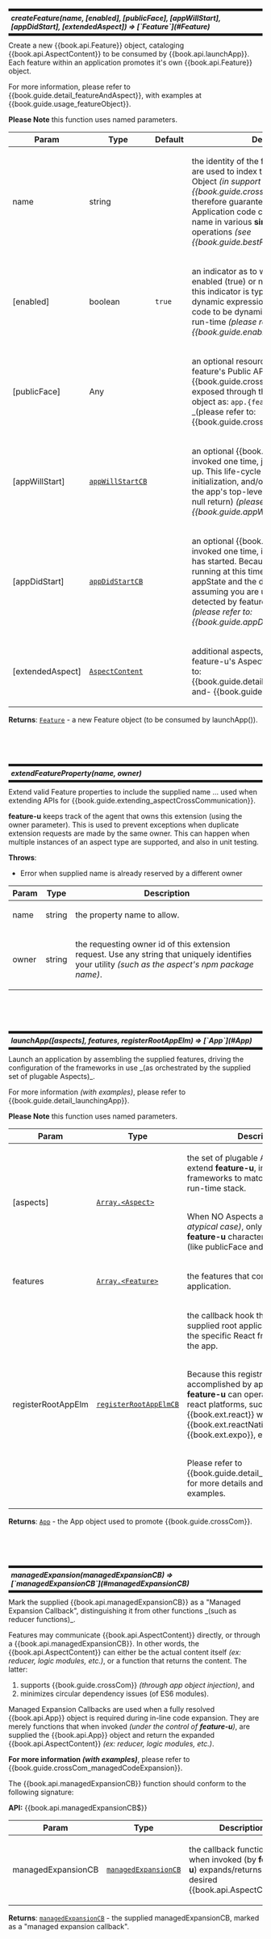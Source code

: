 
<br/><br/><br/>

<a id="createFeature"></a>

<h5 style="margin: 10px 0px; border-width: 5px 0px; padding: 5px; border-style: solid;">
  createFeature(name, [enabled], [publicFace], [appWillStart], [appDidStart], [extendedAspect]) ⇒ [`Feature`](#Feature)</h5>
Create a new {{book.api.Feature}} object, cataloging{{book.api.AspectContent}} to be consumed by{{book.api.launchApp}}.  Each feature within an applicationpromotes it's own {{book.api.Feature}} object.For more information, please refer to{{book.guide.detail_featureAndAspect}}, with examples at{{book.guide.usage_featureObject}}.**Please Note** this function uses named parameters.

<table>
  <thead>
    <tr>
      <th>Param</th><th>Type</th><th>Default</th><th>Description</th>
    </tr>
  </thead>
  <tbody>
<tr>
    <td>name</td><td>string</td><td></td><td><p>the identity of the feature.  Feature names
are used to index the {{book.api.App}} Object <em>(in support of
{{book.guide.crossCom}})</em>, and are therefore guaranteed to be
unique.  Application code can also use the Feature name in various
<strong>single-source-of-truth</strong> operations <em>(see {{book.guide.bestPractices}})</em>.</p>
</td>
    </tr><tr>
    <td>[enabled]</td><td>boolean</td><td><code>true</code></td><td><p>an indicator as to whether this
feature is enabled (true) or not (false).  When used, this
indicator is typically based on a dynamic expression, allowing
packaged code to be dynamically enabled/disabled at run-time
<em>(please refer to: {{book.guide.enablement}})</em>.</p>
</td>
    </tr><tr>
    <td>[publicFace]</td><td>Any</td><td></td><td><p>an optional resource object that is the
feature&#39;s Public API, promoting {{book.guide.crossCom}}.  This
object is exposed through the {{book.api.App}} object as:
<code>app.{featureName}.{publicFace}</code> _(please refer to:
{{book.guide.crossCom_publicFaceApp}})_.</p>
</td>
    </tr><tr>
    <td>[appWillStart]</td><td><a href="#appWillStartCB"><code>appWillStartCB</code></a></td><td></td><td><p>an optional
{{book.guide.appLifeCycle}} invoked one time, just before the app
starts up.  This life-cycle hook can do any type of initialization,
and/or optionally supplement the app&#39;s top-level content (using a
non-null return) <em>(please refer to: {{book.guide.appWillStart}})</em>.</p>
</td>
    </tr><tr>
    <td>[appDidStart]</td><td><a href="#appDidStartCB"><code>appDidStartCB</code></a></td><td></td><td><p>an optional
{{book.guide.appLifeCycle}} invoked one time, immediately after the
app has started.  Because the app is up-and-running at this time,
you have access to the appState and the dispatch() function
... assuming you are using redux (when detected by feature-u&#39;s
plugable aspects) <em>(please refer to: {{book.guide.appDidStart}})</em>.</p>
</td>
    </tr><tr>
    <td>[extendedAspect]</td><td><a href="#AspectContent"><code>AspectContent</code></a></td><td></td><td><p>additional aspects, as
defined by the feature-u&#39;s Aspect plugins _(please refer to:
{{book.guide.detail_extendableAspects}} -and-
{{book.guide.extending}})_.</p>
</td>
    </tr>  </tbody>
</table>

**Returns**: [`Feature`](#Feature) - a new Feature object (to be consumed bylaunchApp()).  

<br/><br/><br/>

<a id="extendFeatureProperty"></a>

<h5 style="margin: 10px 0px; border-width: 5px 0px; padding: 5px; border-style: solid;">
  extendFeatureProperty(name, owner)</h5>
Extend valid Feature properties to include the supplied name... used when extending APIs for{{book.guide.extending_aspectCrossCommunication}}.**feature-u** keeps track of the agent that owns this extension(using the owner parameter).  This is used to prevent exceptionswhen duplicate extension requests are made by the same owner.  Thiscan happen when multiple instances of an aspect type are supported,and also in unit testing.

**Throws**:

- Error when supplied name is already reserved by a different owner

<table>
  <thead>
    <tr>
      <th>Param</th><th>Type</th><th>Description</th>
    </tr>
  </thead>
  <tbody>
<tr>
    <td>name</td><td>string</td><td><p>the property name to allow.</p>
</td>
    </tr><tr>
    <td>owner</td><td>string</td><td><p>the requesting owner id of this extension
request.  Use any string that uniquely identifies your utility
<em>(such as the aspect&#39;s npm package name)</em>.</p>
</td>
    </tr>  </tbody>
</table>


<br/><br/><br/>

<a id="launchApp"></a>

<h5 style="margin: 10px 0px; border-width: 5px 0px; padding: 5px; border-style: solid;">
  launchApp([aspects], features, registerRootAppElm) ⇒ [`App`](#App)</h5>
Launch an application by assembling the supplied features, drivingthe configuration of the frameworks in use _(as orchestrated by thesupplied set of plugable Aspects)_.For more information _(with examples)_, please refer to{{book.guide.detail_launchingApp}}.**Please Note** this function uses named parameters.

<table>
  <thead>
    <tr>
      <th>Param</th><th>Type</th><th>Description</th>
    </tr>
  </thead>
  <tbody>
<tr>
    <td>[aspects]</td><td><a href="#Aspect"><code>Array.&lt;Aspect&gt;</code></a></td><td><p>the set of plugable Aspects that extend
<strong>feature-u</strong>, integrating other frameworks to match your specific
run-time stack.<br/><br/></p>
<p>When NO Aspects are supplied <em>(an atypical case)</em>, only the very
basic <strong>feature-u</strong> characteristics are in effect (like publicFace
and life-cycle hooks).</p>
</td>
    </tr><tr>
    <td>features</td><td><a href="#Feature"><code>Array.&lt;Feature&gt;</code></a></td><td><p>the features that comprise this
application.</p>
</td>
    </tr><tr>
    <td>registerRootAppElm</td><td><a href="#registerRootAppElmCB"><code>registerRootAppElmCB</code></a></td><td><p>the callback hook
that registers the supplied root application element to the specific
React framework used in the app.<br/><br/></p>
<p>Because this registration is accomplished by app-specific code,
<strong>feature-u</strong> can operate in any of the react platforms, such as:
{{book.ext.react}} web, {{book.ext.reactNative}},
{{book.ext.expo}}, etc.<br/><br/></p>
<p>Please refer to {{book.guide.detail_reactRegistration}} for more
details and complete examples.</p>
</td>
    </tr>  </tbody>
</table>

**Returns**: [`App`](#App) - the App object used to promote{{book.guide.crossCom}}.  

<br/><br/><br/>

<a id="managedExpansion"></a>

<h5 style="margin: 10px 0px; border-width: 5px 0px; padding: 5px; border-style: solid;">
  managedExpansion(managedExpansionCB) ⇒ [`managedExpansionCB`](#managedExpansionCB)</h5>
Mark the supplied {{book.api.managedExpansionCB}} as a "ManagedExpansion Callback", distinguishing it from other functions _(suchas reducer functions)_.Features may communicate {{book.api.AspectContent}} directly, orthrough a {{book.api.managedExpansionCB}}.  In other words, the{{book.api.AspectContent}} can either be the actual content itself_(ex: reducer, logic modules, etc.)_, or a function that returnsthe content.  The latter: 1. supports {{book.guide.crossCom}} _(through app object    injection)_, and 2. minimizes circular dependency issues (of ES6 modules).Managed Expansion Callbacks are used when a fully resolved{{book.api.App}} object is required during in-line code expansion.They are merely functions that when invoked _(under the control of**feature-u**)_, are supplied the {{book.api.App}} object andreturn the expanded {{book.api.AspectContent}} _(ex: reducer, logicmodules, etc.)_.**For more information _(with examples)_**, please refer to{{book.guide.crossCom_managedCodeExpansion}}.The {{book.api.managedExpansionCB}} function should conform to thefollowing signature:**API:** {{book.api.managedExpansionCB$}}

<table>
  <thead>
    <tr>
      <th>Param</th><th>Type</th><th>Description</th>
    </tr>
  </thead>
  <tbody>
<tr>
    <td>managedExpansionCB</td><td><a href="#managedExpansionCB"><code>managedExpansionCB</code></a></td><td><p>the callback
function that when invoked (by <strong>feature-u</strong>) expands/returns the
desired {{book.api.AspectContent}}.</p>
</td>
    </tr>  </tbody>
</table>

**Returns**: [`managedExpansionCB`](#managedExpansionCB) - the supplied managedExpansionCB,marked as a "managed expansion callback".  

<br/><br/><br/>

<a id="withFassets"></a>

<h5 style="margin: 10px 0px; border-width: 5px 0px; padding: 5px; border-style: solid;">
  withFassets(mapFassetsToProps) ⇒ HoC</h5>
Create a Higher-order Component (HoC) class that injects fassetprops into a Component as specified by the mapFassetsToPropsparameter.The HoC function returned from `withFassets()` must be invoked,passing the Component to be wrapped (injecting fasset resource props).**Examples**:**Inject fasset resource props from a static structure** ({{book.api.mapFassetsToPropsStruct}}) ...```jsfunction MainPage({mainLinks, mainBodies}) {  return (    <div>      <div>        {mainLinks.map(MainLink => <MainLink/>)}      </div>      <div>        {mainBodies.map(MainBody => <MainBody/>)}      </div>    </div>  );}export default withFassets({  mapFassetsToProps: {    mainLinks:  'MainPage.*.link',    mainBodies: 'MainPage.*.body'  }})(MainPage);```**Inject fasset resource props from a functional directive** ({{book.api.mapFassetsToPropsFn}}) ...```jsfunction MainPage({mainLinks, mainBodies}) {  return (    ... same as prior example  );}export default withFassets({  mapFassetsToProps(props) {    ... some conditional logic based on props    return {      mainLinks:  'MainPage.*.link',      mainBodies: 'MainPage.*.body'    };  }})(MainPage);```

<table>
  <thead>
    <tr>
      <th>Param</th><th>Type</th><th>Description</th>
    </tr>
  </thead>
  <tbody>
<tr>
    <td>mapFassetsToProps</td><td><a href="#mapFassetsToPropsStruct"><code>mapFassetsToPropsStruct</code></a> | <a href="#mapFassetsToPropsFn"><code>mapFassetsToPropsFn</code></a></td><td><p>the structure defining the
prop/fassetsKey mapping, from which fasset resources are
injected into a Component.  Can either be a direct structure
({{book.api.mapFassetsToPropsStruct}}) or a function returning the
structure ({{book.api.mapFassetsToPropsFn}}).</p>
</td>
    </tr>  </tbody>
</table>

**Returns**: HoC - the function to be invoked, passing the Component tobe wrapped (injecting fasset resource props).  

<br/><br/><br/>

<a id="createAspect"></a>

<h5 style="margin: 10px 0px; border-width: 5px 0px; padding: 5px; border-style: solid;">
  createAspect(name, [genesis], validateFeatureContent, [expandFeatureContent], assembleFeatureContent, [assembleAspectResources], [initialRootAppElm], [injectRootAppElm], [config], [additionalMethods]) ⇒ [`Aspect`](#Aspect)</h5>
Create an {{book.api.Aspect}} object, used to extend **feature-u**.The {{book.api.Aspect}} object promotes a series of life-cyclemethods that **feature-u** invokes in a controlled way.  Thislife-cycle is controlled by {{book.api.launchApp}} _... it issupplied the Aspects, and it invokes their methods._The essential characteristics of the {{book.api.Aspect}} life-cycle is to:- accumulate {{book.api.AspectContent}} across all features- perform the desired setup and configuration- expose the framework in some way _(by injecting a component in the  root DOM, or some {{book.guide.extending_aspectCrossCommunication}}  mechanism)_The {{book.guide.extending}} section provides more insight on how{{book.api.Aspect}}s are created and used.**Please Note** this function uses named parameters.  The order inwhich these items are presented represents the same order they areexecuted.

<table>
  <thead>
    <tr>
      <th>Param</th><th>Type</th><th>Description</th>
    </tr>
  </thead>
  <tbody>
<tr>
    <td>name</td><td>string</td><td><p>the <code>Aspect.name</code> is used to &quot;key&quot;
{{book.api.AspectContent}} of this type in the {{book.api.Feature}}
object.<br/><br/></p>
<p>For example: an <code>Aspect.name: &#39;xyz&#39;</code> would permit a <code>Feature.xyz:
xyzContent</code> construct.<br/><br/></p>
<p>As a result, Aspect names cannot clash with built-in aspects, and
they must be unique <em>(across all aspects that are in-use)</em>.</p>
</td>
    </tr><tr>
    <td>[genesis]</td><td><a href="#genesisMeth"><code>genesisMeth</code></a></td><td><p>an optional Life Cycle Hook invoked
one time, at the very beginning of the app&#39;s start up process.
This hook can perform Aspect related <strong>initialization</strong> and
<strong>validation</strong>:</p>
</td>
    </tr><tr>
    <td>validateFeatureContent</td><td><a href="#validateFeatureContentMeth"><code>validateFeatureContentMeth</code></a></td><td><p>a
validation hook allowing this aspect to verify it&#39;s content on the
supplied feature (which is known to contain this aspect).</p>
</td>
    </tr><tr>
    <td>[expandFeatureContent]</td><td><a href="#expandFeatureContentMeth"><code>expandFeatureContentMeth</code></a></td><td><p>an
optional aspect expansion hook, defaulting to the algorithm defined
by {{book.api.managedExpansion}}.<br/><br/></p>
<p>This function rarely needs to be overridden.  It provides a hook to
aspects that need to transfer additional content from the expansion
function to the expanded content.</p>
</td>
    </tr><tr>
    <td>assembleFeatureContent</td><td><a href="#assembleFeatureContentMeth"><code>assembleFeatureContentMeth</code></a></td><td><p>the
Aspect method that assembles content for this aspect across all
features, retaining needed state for subsequent ops.<br/><br/></p>
<p>This method is required because this is the primary task that is
accomplished by all aspects.</p>
</td>
    </tr><tr>
    <td>[assembleAspectResources]</td><td><a href="#assembleAspectResourcesMeth"><code>assembleAspectResourcesMeth</code></a></td><td><p>an
optional Aspect method that assemble resources for this aspect
across all other aspects, retaining needed state for subsequent
ops.<br/><br/></p>
<p>This hook is executed after all the aspects have assembled their
feature content (i.e. after
{{book.api.assembleFeatureContentMeth}}).</p>
</td>
    </tr><tr>
    <td>[initialRootAppElm]</td><td><a href="#initialRootAppElmMeth"><code>initialRootAppElmMeth</code></a></td><td><p>an optional
callback hook that promotes some characteristic of this aspect
within the <code>rootAppElm</code> ... the top-level react DOM that represents
the display of the entire application.<br/><br/></p>
<p>The {{book.guide.extending_definingAppElm}} section highlights when
to use {{book.api.initialRootAppElmMeth}} verses
{{book.api.injectRootAppElmMeth}}.</p>
</td>
    </tr><tr>
    <td>[injectRootAppElm]</td><td><a href="#injectRootAppElmMeth"><code>injectRootAppElmMeth</code></a></td><td><p>an optional
callback hook that promotes some characteristic of this aspect
within the <code>rootAppElm</code> ... the top-level react DOM that represents
the display of the entire application.<br/><br/></p>
<p>The {{book.guide.extending_definingAppElm}} section highlights when
to use {{book.api.initialRootAppElmMeth}} verses
{{book.api.injectRootAppElmMeth}}.</p>
</td>
    </tr><tr>
    <td>[config]</td><td>Any</td><td><p>an optional sub-object that can be used for
any type of configuration that a specific Aspect may need <em>(see:
{{book.guide.aspectConfig}})</em>.</p>
</td>
    </tr><tr>
    <td>[additionalMethods]</td><td>Any</td><td><p>additional methods (proprietary to
specific Aspects), supporting
{{book.guide.extending_aspectCrossCommunication}} ... a contract
between one or more aspects <em>(see:
{{book.guide.additionalMethods}})</em>.</p>
</td>
    </tr>  </tbody>
</table>

**Returns**: [`Aspect`](#Aspect) - a new Aspect object (to be consumed by {{book.api.launchApp}}).  

<br/><br/><br/>

<a id="extendAspectProperty"></a>

<h5 style="margin: 10px 0px; border-width: 5px 0px; padding: 5px; border-style: solid;">
  extendAspectProperty(name, owner)</h5>
Extend valid Aspect properties to include the supplied name... used when extending APIs for{{book.guide.extending_aspectCrossCommunication}}.**feature-u** keeps track of the agent that owns this extension(using the owner parameter).  This is used to prevent exceptionswhen duplicate extension requests are made by the same owner.  Thiscan happen when multiple instances of an aspect type are supported,and also in unit testing.

**Throws**:

- Error when supplied name is already reserved by a different owner

<table>
  <thead>
    <tr>
      <th>Param</th><th>Type</th><th>Description</th>
    </tr>
  </thead>
  <tbody>
<tr>
    <td>name</td><td>string</td><td><p>the property name to extend.</p>
</td>
    </tr><tr>
    <td>owner</td><td>string</td><td><p>the requesting owner id of this extension
request.  Use any string that uniquely identifies your utility
<em>(such as the aspect&#39;s npm package name)</em>.</p>
</td>
    </tr>  </tbody>
</table>


<br/><br/><br/>

<a id="Fassets"></a>

<h5 style="margin: 10px 0px; border-width: 5px 0px; padding: 5px; border-style: solid;">
  Fassets : Object</h5>
The `fassets` object _(emitted from {{book.api.launchApp}})_ isan accumulation of feature assets gathered from all features.  Itfacilitates {{book.guide.crossCom}} by promoting the publicresources of any given feature.There are 3 different ways to reference the catalogedresources in `fassets`:1. You may directly dereference them. As an example, an   '`action.openView`' resource can be dereferenced as follows:   ```js   fassets.action.openView('mainView');   ```2. You may use the {{book.api.Fassets_get}} method, which   can collect multiple resources (using wildcards).3. Your UI components may indirectly access `fassets` resources   through the {{book.api.withFassets}} Higher-order Component   (HoC).There are several ways to access the `fassets` object _(see{{book.guide.crossCom_accessingApp}})_. ??UPDATE_LINKFor more information, please refer to{{book.guide.crossCom_publicFaceApp}} and{{book.guide.detail_appObject}}. ??UPDATE_LINK


* [Fassets](#Fassets) : Object
    * [.get(fassetsKey)](#Fassets.get) ⇒ resource \| Array.&lt;resource&gt;
    * [.isFeature(featureName)](#Fassets.isFeature) ⇒ boolean \| boolean


<br/><br/><br/>

<a id="Fassets_get"></a>

<h5 style="margin: 10px 0px; border-width: 5px 0px; padding: 5px; border-style: solid;">
  Fassets.get(fassetsKey) ⇒ resource \| Array.&lt;resource&gt;</h5>
Get (i.e. fetch) the supplied fassets resource(s).  This is analternative to directly dereferencing them on the `fassets`object.The advantage of this method is: 1. It can accumulate a series of resources (when the   `fassetsKey` contains wildcards). 2. It can more gracefully return undefined at any path within    a federated namespace.**SideBar**: this method is the basis of the {{book.api.withFassets}}Higher-order Component (HoC).

<table>
  <thead>
    <tr>
      <th>Param</th><th>Type</th><th>Description</th>
    </tr>
  </thead>
  <tbody>
<tr>
    <td>fassetsKey</td><td>string</td><td><p>the key of the resource(s) to fetch.
Wildcards (<code>*</code>) are supported <em>(collecting multiple
resources)</em>.</p>
</td>
    </tr>  </tbody>
</table>

**Returns**: resource \| Array.&lt;resource&gt; - the requested fassets resource(s).- **without wildcards**, a single resource is returned  _(`undefined` for none)_.- **with wildcards**, the return is a resource array, in order  of feature expansion _(empty array for none)_.  

<br/><br/><br/>

<a id="Fassets_isFeature"></a>

<h5 style="margin: 10px 0px; border-width: 5px 0px; padding: 5px; border-style: solid;">
  Fassets.isFeature(featureName) ⇒ boolean \| boolean</h5>
Return an indicator as to whether the supplied feature isactive.**Note**: As an alternative to using this method, you canconditionally reason over the existence of "well-known fassetresources" specific to a given feature.

<table>
  <thead>
    <tr>
      <th>Param</th><th>Type</th><th>Description</th>
    </tr>
  </thead>
  <tbody>
<tr>
    <td>featureName</td><td>string</td><td><p>the name of the feature to check.</p>
</td>
    </tr>  </tbody>
</table>

**Returns**: boolean - **true**: the supplied feature is active,**false**: not active (or doesn't exist).boolean - the supplied feature is active (true), or thenot (false).  

<br/><br/><br/>

<a id="Feature"></a>

<h5 style="margin: 10px 0px; border-width: 5px 0px; padding: 5px; border-style: solid;">
  Feature : Object</h5>
The Feature object is a container that holds{{book.api.AspectContent}} that is of interest to **feature-u**.Each feature within an application promotes a Feature object (using{{book.api.createFeature}}) that catalogs the aspects of thatfeature.Ultimately, all Feature objects are consumed by{{book.api.launchApp}}.For more information, please refer to{{book.guide.detail_featureAndAspect}}, with examples at{{book.guide.usage_featureObject}}.


<br/><br/><br/>

<a id="appWillStartCB"></a>

<h5 style="margin: 10px 0px; border-width: 5px 0px; padding: 5px; border-style: solid;">
  appWillStartCB ⇒ reactElm</h5>
An optional {{book.guide.appLifeCycle}} invoked one time, justbefore the app starts up.This life-cycle hook can do any type of initialization. Forexample: initialize FireBase.In addition, it can optionally supplement the app's top-level rootelement (i.e. react component instance).  Any significant return(truthy) is interpreted as the app's new rootAppElm.**IMPORTANT**: When this is used, the supplied curRootAppElm MUSTbe included as part of this definition (accommodating theaccumulative process of other feature injections)!For more information _(with examples)_, please refer to theGuide's {{book.guide.appWillStart}}.**Please Note** this function uses named parameters.

<table>
  <thead>
    <tr>
      <th>Param</th><th>Type</th><th>Description</th>
    </tr>
  </thead>
  <tbody>
<tr>
    <td>app</td><td><a href="#App"><code>App</code></a></td><td><p>the App object used in feature cross-communication.</p>
</td>
    </tr><tr>
    <td>curRootAppElm</td><td>reactElm</td><td><p>the current react app element
root.</p>
</td>
    </tr>  </tbody>
</table>

**Returns**: reactElm - optionally, new top-level content (which in turnmust contain the supplied curRootAppElm), or falsy for unchanged.  

<br/><br/><br/>

<a id="appDidStartCB"></a>

<h5 style="margin: 10px 0px; border-width: 5px 0px; padding: 5px; border-style: solid;">
  appDidStartCB ⇒</h5>
An optional {{book.guide.appLifeCycle}} invoked one time,immediately after the app has started.Because the app is up-and-running at this time, you have access tothe `appState` and `dispatch()` function ... assuming you are using{{book.ext.redux}} (when detected by feature-u's plugable aspects).For more info with examples, please see the Guide's{{book.guide.appDidStart}}.**Please Note** this function uses named parameters.

<table>
  <thead>
    <tr>
      <th>Param</th><th>Type</th><th>Description</th>
    </tr>
  </thead>
  <tbody>
<tr>
    <td>app</td><td><a href="#App"><code>App</code></a></td><td><p>the App object used in feature cross-communication.</p>
</td>
    </tr><tr>
    <td>[appState]</td><td>Any</td><td><p>the redux top-level app state (when redux
is in use).</p>
</td>
    </tr><tr>
    <td>[dispatch]</td><td>function</td><td><p>the redux dispatch() function (when
redux is in use).</p>
</td>
    </tr>  </tbody>
</table>

**Returns**: void  

<br/><br/><br/>

<a id="registerRootAppElmCB"></a>

<h5 style="margin: 10px 0px; border-width: 5px 0px; padding: 5px; border-style: solid;">
  registerRootAppElmCB ⇒</h5>
The {{book.api.launchApp}} callback hook that registers thesupplied root application element to the specific React frameworkused in the app.Because this registration is accomplished by app-specific code,**feature-u** can operate in any of the React platforms, such as:{{book.ext.react}} web, {{book.ext.reactNative}},{{book.ext.expo}}, etc.Please refer to {{book.guide.detail_reactRegistration}} for moredetails and complete examples.

<table>
  <thead>
    <tr>
      <th>Param</th><th>Type</th><th>Description</th>
    </tr>
  </thead>
  <tbody>
<tr>
    <td>rootAppElm</td><td>reactElm</td><td><p>the root application element to be
registered.</p>
</td>
    </tr>  </tbody>
</table>

**Returns**: void  

<br/><br/><br/>

<a id="App"></a>

<h5 style="margin: 10px 0px; border-width: 5px 0px; padding: 5px; border-style: solid;">
  App : Object</h5>
The App object _(emitted from {{book.api.launchApp}})_ facilitates{{book.guide.crossCom}} by accumulating the Public API of allfeatures, through named feature nodes structured as follows:```jsApp.{featureName}.{publicFace}```For more information, please refer to{{book.guide.crossCom_publicFaceApp}} and{{book.guide.detail_appObject}}.


<br/><br/><br/>

<a id="managedExpansionCB"></a>

<h5 style="margin: 10px 0px; border-width: 5px 0px; padding: 5px; border-style: solid;">
  managedExpansionCB ⇒ [`AspectContent`](#AspectContent)</h5>
A "managed expansion callback" (defined by{{book.api.managedExpansion}}) that when invoked (by **feature-u**)expands and returns the desired {{book.api.AspectContent}}.**For more information _(with examples)_**, please refer to{{book.guide.crossCom_managedCodeExpansion}}.

<table>
  <thead>
    <tr>
      <th>Param</th><th>Type</th><th>Description</th>
    </tr>
  </thead>
  <tbody>
<tr>
    <td>app</td><td><a href="#App"><code>App</code></a></td><td><p>The <strong>feature-u</strong> app object, promoting the
publicFace of each feature.</p>
</td>
    </tr>  </tbody>
</table>

**Returns**: [`AspectContent`](#AspectContent) - The desired AspectContent (ex: reducer,logic module, etc.).  

<br/><br/><br/>

<a id="mapFassetsToPropsStruct"></a>

<h5 style="margin: 10px 0px; border-width: 5px 0px; padding: 5px; border-style: solid;">
  mapFassetsToPropsStruct : Object</h5>
A structure (used by {{book.api.withFassets}}) defining aprop/fassetsKey mapping, from which fasset resources areinjected into a Component.The injected Component properties will reference the fassetresource corresponding to the fassetsKey.  Wildcards are supportedin the fassetsKey, accumulating multiple resources:- **without wildcards**, a single resource is injected  _(`undefined` for none)_.- **with wildcards**, a resource array is injected, in order of  feature expansion _(empty array for none)_.**Example**:```jsmapFassetsToProps: {  Logo:       'company.logo',    // single resource  mainLinks:  'MainPage.*.link', // resource[] (via wildcards)  mainBodies: 'MainPage.*.body'}```


<br/><br/><br/>

<a id="mapFassetsToPropsFn"></a>

<h5 style="margin: 10px 0px; border-width: 5px 0px; padding: 5px; border-style: solid;">
  mapFassetsToPropsFn ⇒ [`mapFassetsToPropsStruct`](#mapFassetsToPropsStruct)</h5>
A function (used by {{book.api.withFassets}}) that returns a{{book.api.mapFassetsToPropsStruct}}, defining a prop/fassetsKeymapping, from which fasset resources are injected into a Component.

<table>
  <thead>
    <tr>
      <th>Param</th><th>Type</th><th>Description</th>
    </tr>
  </thead>
  <tbody>
<tr>
    <td>props</td><td>obj</td><td><p>the outlying properties supplied to this
Component.</p>
</td>
    </tr>  </tbody>
</table>

**Returns**: [`mapFassetsToPropsStruct`](#mapFassetsToPropsStruct) - the structure defining aprop/fassetsKey mapping, from which fasset resources are injectedinto a Component.  

<br/><br/><br/>

<a id="Aspect"></a>

<h5 style="margin: 10px 0px; border-width: 5px 0px; padding: 5px; border-style: solid;">
  Aspect : Object</h5>
Aspect objects (emitted from {{book.api.createAspect}}) are used toextend **feature-u**.The Aspect object promotes a series of life-cycle methods that**feature-u** invokes in a controlled way.  This life-cycle iscontrolled by {{book.api.launchApp}} _... it is supplied theAspects, and it invokes their methods._Typically Aspects are packaged separately _(as an external npm**feature-u** extension)_, although they can be created locallywithin a project _(if needed)_.For more information, please refer to{{book.guide.detail_extendableAspects}} and{{book.guide.extending}}.


<br/><br/><br/>

<a id="AspectContent"></a>

<h5 style="margin: 10px 0px; border-width: 5px 0px; padding: 5px; border-style: solid;">
  AspectContent : Any</h5>
The content (or payload) of an {{book.api.Aspect}}, specifiedwithin a {{book.api.Feature}}.An {{book.api.Aspect}} object extends **feature-u** by accumulatinginformation of interest from {{book.api.Feature}} objects _(indexedby the Aspect name)_.The content type is specific to the Aspect. For example, a reduxAspect assembles reducers (via `Feature.reducer`), while aredux-logic Aspect gathers logic modules (via `Feature.logic`),etc.For more information, please refer to{{book.guide.detail_featureAndAspect}}.


<br/><br/><br/>

<a id="genesisMeth"></a>

<h5 style="margin: 10px 0px; border-width: 5px 0px; padding: 5px; border-style: solid;">
  genesisMeth ⇒ string</h5>
An optional Life Cycle Hook invoked one time, at the very beginning ofthe app's start up process.This hook can perform Aspect related **initialization** and**validation**:- **initialization**: this is where where proprietary Aspect/Feature  APIs should be registered (if any) - via  {{book.api.extendAspectProperty}} and  {{book.api.extendFeatureProperty}} _(please see:  {{book.guide.extending_aspectCrossCommunication}})_.- **validation**: this is where an aspect can verify it's own required  configuration (if any). Some aspects require certain settings _(set  by the application)_ in self for them to operate.**API:** {{book.api.genesisMeth$}}

**Returns**: string - an error message when self is in an invalid state(falsy when valid).  Because this validation occurs under thecontrol of {{book.api.launchApp}}, any message is prefixed with:`'launchApp() parameter violation: '`.  

<br/><br/><br/>

<a id="validateFeatureContentMeth"></a>

<h5 style="margin: 10px 0px; border-width: 5px 0px; padding: 5px; border-style: solid;">
  validateFeatureContentMeth ⇒ string</h5>
A validation hook allowing this aspect to verify it's content onthe supplied feature.**API:** {{book.api.validateFeatureContentMeth$}}

<table>
  <thead>
    <tr>
      <th>Param</th><th>Type</th><th>Description</th>
    </tr>
  </thead>
  <tbody>
<tr>
    <td>feature</td><td><a href="#Feature"><code>Feature</code></a></td><td><p>the feature to validate, which is known
to contain this aspect.</p>
</td>
    </tr>  </tbody>
</table>

**Returns**: string - an error message string when the supplied featurecontains invalid content for this aspect (falsy when valid).Because this validation conceptually occurs under the control of{{book.api.createFeature}}, any message is prefixed with:`'createFeature() parameter violation: '`.  

<br/><br/><br/>

<a id="expandFeatureContentMeth"></a>

<h5 style="margin: 10px 0px; border-width: 5px 0px; padding: 5px; border-style: solid;">
  expandFeatureContentMeth ⇒ string</h5>
Expand self's {{book.api.AspectContent}} in the supplied feature,replacing that content (within the feature).  Once expansion iscomplete, **feature-u** will perform a delayed validation of theexpanded content.**API:** {{book.api.expandFeatureContentMeth$}}The default behavior simply implements the expansion algorithmdefined by {{book.api.managedExpansion}}:```jsfeature[this.name] = feature[this.name](app);```This default behavior rarely needs to change.  It however providesa hook for aspects that need to transfer additional content fromthe expansion function to the expanded content.  As an example, the`reducer` aspect must transfer the slice property from theexpansion function to the expanded reducer.

<table>
  <thead>
    <tr>
      <th>Param</th><th>Type</th><th>Description</th>
    </tr>
  </thead>
  <tbody>
<tr>
    <td>app</td><td><a href="#App"><code>App</code></a></td><td><p>the App object used in feature
cross-communication.</p>
</td>
    </tr><tr>
    <td>feature</td><td><a href="#Feature"><code>Feature</code></a></td><td><p>the feature which is known to contain
this aspect <strong>and</strong> is in need of expansion (as defined by
{{book.api.managedExpansion}}).</p>
</td>
    </tr>  </tbody>
</table>

**Returns**: string - an optional error message when the suppliedfeature contains invalid content for this aspect (falsy whenvalid).  This is a specialized validation of the expansionfunction, over-and-above what is checked in the standard{{book.api.validateFeatureContentMeth}} hook.  

<br/><br/><br/>

<a id="assembleFeatureContentMeth"></a>

<h5 style="margin: 10px 0px; border-width: 5px 0px; padding: 5px; border-style: solid;">
  assembleFeatureContentMeth ⇒</h5>
The required Aspect method that assembles content for this aspectacross all features, retaining needed state for subsequent ops.This method is required because this is the primary task that isaccomplished by all aspects.**API:** {{book.api.assembleFeatureContentMeth$}}

<table>
  <thead>
    <tr>
      <th>Param</th><th>Type</th><th>Description</th>
    </tr>
  </thead>
  <tbody>
<tr>
    <td>app</td><td><a href="#App"><code>App</code></a></td><td><p>the App object used in feature cross-communication.</p>
</td>
    </tr><tr>
    <td>activeFeatures</td><td><a href="#Feature"><code>Array.&lt;Feature&gt;</code></a></td><td><p>The set of active (enabled)
features that comprise this application.</p>
</td>
    </tr>  </tbody>
</table>

**Returns**: void  

<br/><br/><br/>

<a id="assembleAspectResourcesMeth"></a>

<h5 style="margin: 10px 0px; border-width: 5px 0px; padding: 5px; border-style: solid;">
  assembleAspectResourcesMeth ⇒</h5>
An optional Aspect method that assembles resources for this aspectacross all other aspects, retaining needed state for subsequentops.  This hook is executed after all the aspects have assembledtheir feature content (i.e. after{{book.api.assembleFeatureContentMeth}}).**API:** {{book.api.assembleAspectResourcesMeth$}}This is an optional second-pass (so-to-speak) of Aspect datagathering, that facilitates{{book.guide.extending_aspectCrossCommunication}}.  It allows anextending aspect to gather resources from other aspects, using anadditional API (ex: `Aspect.getXyz()`).

<table>
  <thead>
    <tr>
      <th>Param</th><th>Type</th><th>Description</th>
    </tr>
  </thead>
  <tbody>
<tr>
    <td>app</td><td><a href="#App"><code>App</code></a></td><td><p>the App object used in feature cross-communication.</p>
</td>
    </tr><tr>
    <td>aspects</td><td><a href="#Aspect"><code>Array.&lt;Aspect&gt;</code></a></td><td><p>The set of <strong>feature-u</strong> Aspect objects
used in this this application.</p>
</td>
    </tr>  </tbody>
</table>

**Returns**: void  

<br/><br/><br/>

<a id="initialRootAppElmMeth"></a>

<h5 style="margin: 10px 0px; border-width: 5px 0px; padding: 5px; border-style: solid;">
  initialRootAppElmMeth ⇒ reactElm</h5>
An optional callback hook that promotes some characteristic of thisaspect within the `rootAppElm` ... the top-level react DOM thatrepresents the display of the entire application.**API:** {{book.api.initialRootAppElmMeth$}}The {{book.guide.extending_definingAppElm}} section highlights whento use {{book.api.initialRootAppElmMeth}} verses{{book.api.injectRootAppElmMeth}}.**NOTE**: When this hook is used, the supplied curRootAppElm MUST beincluded as part of this definition!

<table>
  <thead>
    <tr>
      <th>Param</th><th>Type</th><th>Description</th>
    </tr>
  </thead>
  <tbody>
<tr>
    <td>app</td><td><a href="#App"><code>App</code></a></td><td><p>the App object used in feature cross-communication.</p>
</td>
    </tr><tr>
    <td>curRootAppElm</td><td>reactElm</td><td><p>the current react app element root.</p>
</td>
    </tr>  </tbody>
</table>

**Returns**: reactElm - a new react app element root (which in turn mustcontain the supplied curRootAppElm), or simply the suppliedcurRootAppElm (if no change).  

<br/><br/><br/>

<a id="injectRootAppElmMeth"></a>

<h5 style="margin: 10px 0px; border-width: 5px 0px; padding: 5px; border-style: solid;">
  injectRootAppElmMeth ⇒ reactElm</h5>
An optional callback hook that promotes some characteristic of thisaspect within the `rootAppElm` ... the top-level react DOM thatrepresents the display of the entire application.**API:** {{book.api.injectRootAppElmMeth$}}The {{book.guide.extending_definingAppElm}} section highlights whento use {{book.api.initialRootAppElmMeth}} verses{{book.api.injectRootAppElmMeth}}.**NOTE**: When this hook is used, the supplied curRootAppElm MUST beincluded as part of this definition!

<table>
  <thead>
    <tr>
      <th>Param</th><th>Type</th><th>Description</th>
    </tr>
  </thead>
  <tbody>
<tr>
    <td>app</td><td><a href="#App"><code>App</code></a></td><td><p>the App object used in feature cross-communication.</p>
</td>
    </tr><tr>
    <td>curRootAppElm</td><td>reactElm</td><td><p>the current react app element root.</p>
</td>
    </tr>  </tbody>
</table>

**Returns**: reactElm - a new react app element root (which in turn mustcontain the supplied curRootAppElm), or simply the suppliedcurRootAppElm (if no change).  
